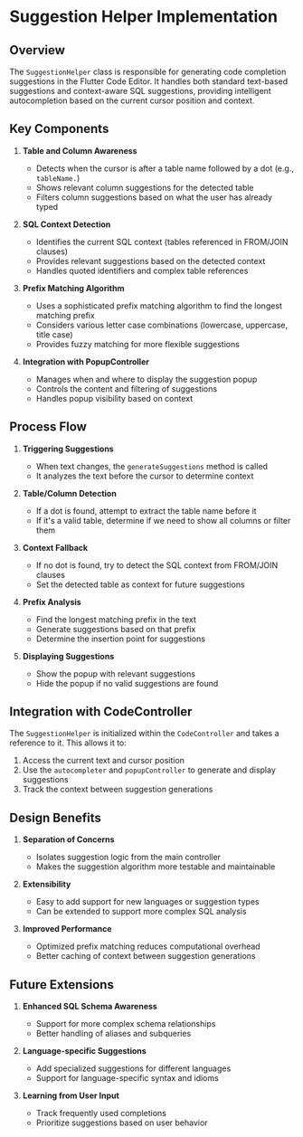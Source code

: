 # Suggestion Helper Implementation

## Overview

The `SuggestionHelper` class is responsible for generating code completion suggestions in the Flutter Code Editor. It handles both standard text-based suggestions and context-aware SQL suggestions, providing intelligent autocompletion based on the current cursor position and context.

## Key Components

1. **Table and Column Awareness**
   - Detects when the cursor is after a table name followed by a dot (e.g., `tableName.`)
   - Shows relevant column suggestions for the detected table
   - Filters column suggestions based on what the user has already typed

2. **SQL Context Detection**
   - Identifies the current SQL context (tables referenced in FROM/JOIN clauses)
   - Provides relevant suggestions based on the detected context
   - Handles quoted identifiers and complex table references

3. **Prefix Matching Algorithm**
   - Uses a sophisticated prefix matching algorithm to find the longest matching prefix
   - Considers various letter case combinations (lowercase, uppercase, title case)
   - Provides fuzzy matching for more flexible suggestions

4. **Integration with PopupController**
   - Manages when and where to display the suggestion popup
   - Controls the content and filtering of suggestions
   - Handles popup visibility based on context

## Process Flow

1. **Triggering Suggestions**
   - When text changes, the `generateSuggestions` method is called
   - It analyzes the text before the cursor to determine context

2. **Table/Column Detection**
   - If a dot is found, attempt to extract the table name before it
   - If it's a valid table, determine if we need to show all columns or filter them

3. **Context Fallback**
   - If no dot is found, try to detect the SQL context from FROM/JOIN clauses
   - Set the detected table as context for future suggestions

4. **Prefix Analysis**
   - Find the longest matching prefix in the text
   - Generate suggestions based on that prefix
   - Determine the insertion point for suggestions

5. **Displaying Suggestions**
   - Show the popup with relevant suggestions
   - Hide the popup if no valid suggestions are found

## Integration with CodeController

The `SuggestionHelper` is initialized within the `CodeController` and takes a reference to it. This allows it to:

1. Access the current text and cursor position
2. Use the `autocompleter` and `popupController` to generate and display suggestions
3. Track the context between suggestion generations

## Design Benefits

1. **Separation of Concerns**
   - Isolates suggestion logic from the main controller
   - Makes the suggestion algorithm more testable and maintainable

2. **Extensibility**
   - Easy to add support for new languages or suggestion types
   - Can be extended to support more complex SQL analysis

3. **Improved Performance**
   - Optimized prefix matching reduces computational overhead
   - Better caching of context between suggestion generations

## Future Extensions

1. **Enhanced SQL Schema Awareness**
   - Support for more complex schema relationships
   - Better handling of aliases and subqueries

2. **Language-specific Suggestions**
   - Add specialized suggestions for different languages
   - Support for language-specific syntax and idioms

3. **Learning from User Input**
   - Track frequently used completions
   - Prioritize suggestions based on user behavior 